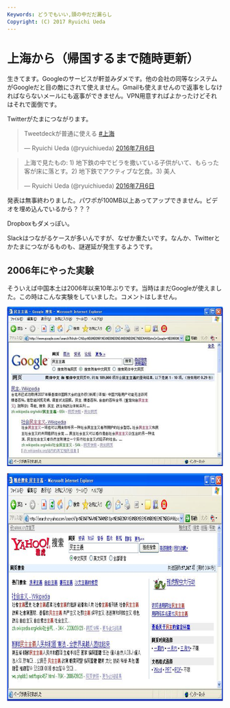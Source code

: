 ```yaml
---
Keywords: どうでもいい,頭の中だだ漏らし
Copyright: (C) 2017 Ryuichi Ueda
---
```


# 上海から（帰国するまで随時更新）
生きてます。Googleのサービスが軒並みダメです。他の会社の同等なシステムがGoogleだと目の敵にされて使えません。Gmailも使えませんので返事をしなければならないメールにも返事ができません。VPN用意すればよかったけどそれはそれで面倒です。

Twitterがたまにつながります。

<blockquote class="twitter-tweet" data-lang="ja"><p lang="ja" dir="ltr">Tweetdeckが普通に使える <a href="https://twitter.com/hashtag/%E4%B8%8A%E6%B5%B7?src=hash">#上海</a></p>&mdash; Ryuichi Ueda (@ryuichiueda) <a href="https://twitter.com/ryuichiueda/status/750518402792382465">2016年7月6日</a></blockquote>
<script async src="//platform.twitter.com/widgets.js" charset="utf-8"></script>

<blockquote class="twitter-tweet" data-lang="ja"><p lang="ja" dir="ltr">上海で見たもの: 1) 地下鉄の中でビラを撒いている子供がいて、もらった客が床に落とす。2) 地下鉄でアクティブな乞食。3) 美人</p>&mdash; Ryuichi Ueda (@ryuichiueda) <a href="https://twitter.com/ryuichiueda/status/750516626064236545">2016年7月6日</a></blockquote>
<script async src="//platform.twitter.com/widgets.js" charset="utf-8"></script>

発表は無事終わりました。パワポが100MB以上あってアップできません。ビデオを埋め込んでいるから？？？


Dropboxもダメっぽい。

Slackはつながるケースが多いんですが、なぜか重たいです。なんか、Twitterとかたまにつながるものも、謎遅延が発生するようです。

<h2>2006年にやった実験</h2>

そういえば中国本土は2006年以来10年ぶりです。当時はまだGoogleが使えました。この時はこんな実験をしていました。コメントはしません。

<a href="c25d4791db6a8c84f870bb40082ac29f.jpg"><img src="c25d4791db6a8c84f870bb40082ac29f.jpg" alt="民主主義_谷歌" width="597" height="372" class="aligncenter size-full wp-image-8517" /></a>

<a href="d203819ae3b5a84555397944ce8ab24d.jpg"><img src="d203819ae3b5a84555397944ce8ab24d.jpg" alt="民主主義" width="852" height="531" class="aligncenter size-full wp-image-8519" /></a>
